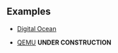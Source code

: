 ## Examples

-   [Digital Ocean](README_digitalocean.md)

-   [QEMU](README_qemu.md) **UNDER CONSTRUCTION**

